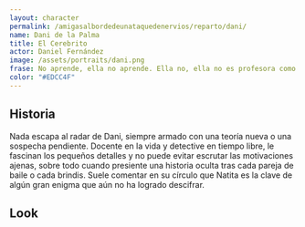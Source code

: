 ```yaml
---
layout: character
permalink: /amigasalbordedeunataquedenervios/reparto/dani/
name: Dani de la Palma 
title: El Cerebrito
actor: Daniel Fernández 
image: /assets/portraits/dani.png
frase: No aprende, ella no aprende. Ella no, ella no es profesora como otras.
color: "#EDCC4F"
---
```


## Historia

Nada escapa al radar de Dani, siempre armado con una teoría nueva o una sospecha pendiente. Docente en la vida y detective en tiempo libre, le fascinan los pequeños detalles y no puede evitar escrutar las motivaciones ajenas, sobre todo cuando presiente una historia oculta tras cada pareja de baile o cada brindis. Suele comentar en su círculo que Natita es la clave de algún gran enigma que aún no ha logrado descifrar.

## Look

